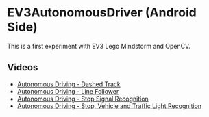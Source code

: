 # EV3AutonomousDriver (Android Side)

This is a first experiment with EV3 Lego Mindstorm and OpenCV.

## Videos
* [Autonomous Driving - Dashed Track](https://www.youtube.com/watch?v=vgVcyfbCbcc)
* [Autonomous Driving - Line Follower](https://www.youtube.com/watch?v=ZZVuTCBphwY)
* [Autonomous Driving - Stop Signal Recognition](https://www.youtube.com/watch?v=BT9nYAfw6t8)
* [Autonomous Driving - Stop, Vehicle and Traffic Light Recognition](https://www.youtube.com/watch?v=RSvWDIH8BFc)
